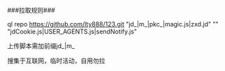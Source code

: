 ###拉取规则###

ql repo https://github.com/lty888/123.git "jd_|m_|pkc_|magic.js|zxd.jd" "" "jdCookie.js|USER_AGENTS.js|sendNotify.js"

上传脚本需加前缀jd_|m_

搜集于互联网，临时活动，自用勿拉
